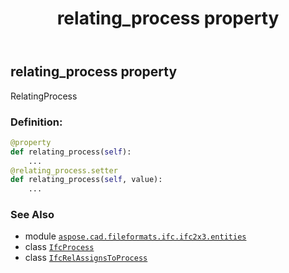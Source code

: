 ﻿---
title: relating_process property
second_title: Aspose.CAD for Python via .NET API References
description: 
type: docs
weight: 100
url: /aspose.cad.fileformats.ifc.ifc2x3.entities/ifcrelassignstoprocess/relating_process/
is_root: false
---

## relating_process property


RelatingProcess
### Definition:
```python
@property
def relating_process(self):
    ...
@relating_process.setter
def relating_process(self, value):
    ...
```

### See Also
* module [`aspose.cad.fileformats.ifc.ifc2x3.entities`](../../)
* class [`IfcProcess`](/cad/python-net/aspose.cad.fileformats.ifc.ifc2x3.entities/ifcprocess)
* class [`IfcRelAssignsToProcess`](/cad/python-net/aspose.cad.fileformats.ifc.ifc2x3.entities/ifcrelassignstoprocess)
